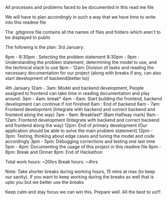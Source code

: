 All processes and problems faced to be documented in this read me file

We will have to plan accordingly in such a way that we have time to write into this readme file

The .gitignore file contains all the names of files and folders which aren't to be displayed to public

The following is the plan:
3rd January:

8pm - 8:30pm : Selecting the problem statement
8:30pm - 9pm : Understanding the problem statement, determining the model to use, and the technical stack to use
9pm - 12am: Division of tasks and reading the necessary documentation for our project 
(along with breaks if any, can also start development of backend(better to))

4th January
12am - 3am: Model and backend development, People assigned to frontend can take time in reading documentation and play around.
3am - 4am: break*
4am - 6am: Start building the frontend, backend development can continue if not finished
6am : End of backend
6am - 7am: Frontend development (Integrate with backend and correct backend and frontend along the way)
7am - 9am: Breakfast* (8am Halfway mark)
9am - 12am: Frontend development (Integrate with backend and correct backend and frontend along the way)
12pm: End of primary development (Our application should be able to solve the main problem statement)
12pm - 3pm: Testing, thinking about edge cases and tuning the model and code accordingly
3pm - 5pm: Debugging corrections and testing one last time
5pm - 6pm: Documenting the usage of this project in this readme file
6pm - 8pm: Break and Dinner
8pm: End of Hackathon

Total work hours: ~20hrs
Break hours: ~4hrs

Note: Take shorter breaks during working hours, 15 mins at max (to keep our sanity). If you want to keep working during the
breaks as well that is upto you but we better use the breaks

Keep calm and stay focus we can win this. Prepare well. All the best to us!!!


```